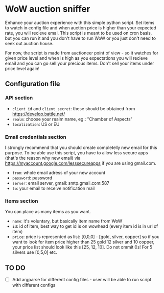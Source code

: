 # WoW auction sniffer 
Enhance your auction experience with this simple python script. Set items to watch in config file and when auction price is higher
than your expected rate, you will recieve emai. This script is meant to be used on cron basis, but you can run it and you don't have to
run WoW or you just don't need to seek out auction house. 

For now, the script is made from auctioneer point of view - so it watches for given price level and when is high as you expectations you
will recieve email and you can go sell your precious items. Don't sell your items under price level again!

## Configuration file
### API section 
* ```client_id``` and ``` client_secret ```: these should be obtained from https://develop.battle.net/ 
* ```realm```: choose your realm name, eg.: "Chamber of Aspects" 
* ```localization```: US or EU 

### Email credentials section
I strongly recommend that you should create completelly new email for this purpose. To be able use this script, you have to
allow less secure apps (that's the reason why new email) via https://myaccount.google.com/lesssecureapps if you are using gmail.com. 
* ```from```: whole email adress of your new account
* ```password```: password 
* ```server```: email server, gmail: smtp.gmail.com:587
* ```to```: your email to receive notification mail

### Items section
You can place as many items as you want. 
* ```name```: it's voluntary, but basically item name from WoW
* ```id```: id of item, best way to get id is on wowhead (every item id is in url of item)
* ```price```: price is represented as list: [0,0,0] - [gold, silver, copper] so if you want to look for item price higher than 
25 gold 12 silver and 10 copper, your price list should look like this [25, 12, 10]. Do not ommit 0s! For 5 silvers use [0,5,0] etc.

## TO DO
* [ ] Add argparse for different config files - user will be able to run script with different configs
